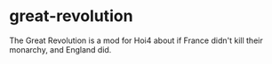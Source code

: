 # great-revolution
The Great Revolution is a mod for Hoi4 about if France didn't kill their monarchy, and England did.
